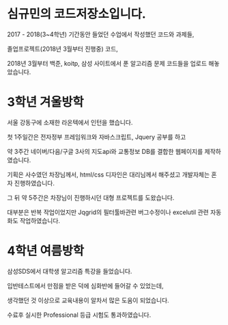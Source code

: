 # 심규민의 코드저장소입니다.
  2017 - 2018(3~4학년) 기간동안 들었던 수업에서 작성했던 코드와 과제들,
  
  졸업프로젝트(2018년 3월부터 진행중) 코드,
  
  2018년 3월부터 백준, koitp, 삼성 사이트에서 푼 알고리즘 문제 코드들을 업로드 해놓았습니다.
  
# 3학년 겨울방학
  서울 강동구에 소재한 라온텍에서 인턴을 했습니다.
  
  첫 1주일간은 전자정부 프레임워크와 자바스크립트, Jquery 공부를 하고
 
  약 3주간 네이버/다음/구글 3사의 지도api와 교통정보 DB를 결합한 웹페이지를 제작하였습니다.
  
  기획은 사수였던 차장님께서, html/css 디자인은 대리님께서 해주셨고 개발자체는 혼자 진행하였습니다.
  
  그 뒤 약 5주간은 차장님이 진행하시던 대형 프로젝트를 도왔습니다.
  
  대부분은 반복 작업이었지만 Jqgrid의 필터툴바관련 버그수정이나 excelutil 관련 자동화도 작업하였습니다.
  
# 4학년 여름방학
  삼성SDS에서 대학생 알고리즘 특강을 들었습니다.
  
  입반테스트에서 만점을 받은 덕에 심화반에 들어갈 수 있었는데,
  
  생각했던 것 이상으로 교육내용이 알차서 많은 도움이 되었습니다.
  
  수료후 실시한 Professional 등급 시험도 통과하였습니다.

